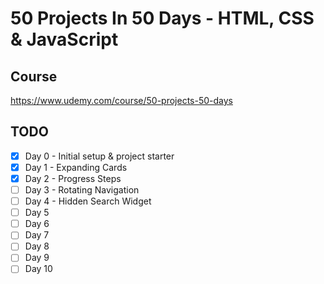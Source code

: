 # 50 Projects In 50 Days - HTML, CSS & JavaScript

## Course
https://www.udemy.com/course/50-projects-50-days

## TODO
- [x] Day 0 - Initial setup & project starter
- [x] Day 1 - Expanding Cards
- [x] Day 2 - Progress Steps
- [ ] Day 3 - Rotating Navigation
- [ ] Day 4 - Hidden Search Widget
- [ ] Day 5
- [ ] Day 6
- [ ] Day 7
- [ ] Day 8
- [ ] Day 9
- [ ] Day 10
